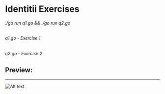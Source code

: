 # Identitii Exercises
###### ./go run q1.go && ./go run q2.go
###### q1.go - Exercise 1
###### q2.go - Exercise 2

## Preview:
------
![Alt text](http://i.imgur.com/RuNNZjm.png "Example run")
